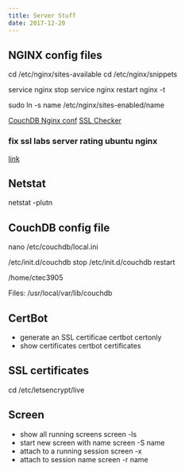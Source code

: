 ```yaml
---
title: Server Stuff
date: 2017-12-20
---
```


## NGINX config files
cd /etc/nginx/sites-available
cd /etc/nginx/snippets

service nginx stop
service nginx restart
nginx -t 

sudo ln -s name /etc/nginx/sites-enabled/name

[CouchDB Nginx conf](https://gist.github.com/robbiet480/b1e9a2a22501b8304547)
[SSL Checker](https://www.ssllabs.com/ssltest/)

### fix ssl labs server rating ubuntu nginx
<!-- 1. sudo apt-get install --only-upgrade libssl1.0.0 openssl -->
<!-- 2. service nginx upgrade -->
[link](https://blog.cloudflare.com/yet-another-padding-oracle-in-openssl-cbc-ciphersuites)

## Netstat
netstat -plutn

## CouchDB config file
nano /etc/couchdb/local.ini

/etc/init.d/couchdb stop
/etc/init.d/couchdb restart

/home/ctec3905

Files:
/usr/local/var/lib/couchdb

## CertBot
- generate an SSL certificae certbot certonly
- show certificates certbot certificates

## SSL certificates
cd /etc/letsencrypt/live

## Screen

- show all running screens screen -ls
- start new screen with name screen -S name
- attach to a running session screen -x
- attach to session name screen -r name
<!-- - detaching *Ctrl-a d* -->
